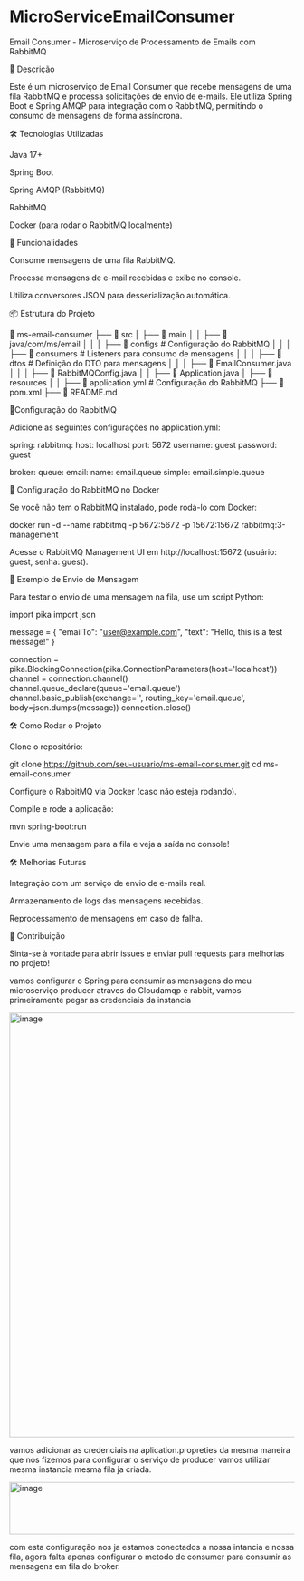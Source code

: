# MicroServiceEmailConsumer

Email Consumer - Microserviço de Processamento de Emails com RabbitMQ

📌 Descrição

Este é um microserviço de Email Consumer que recebe mensagens de uma fila RabbitMQ e processa solicitações de envio de e-mails. Ele utiliza Spring Boot e Spring AMQP para integração com o RabbitMQ, permitindo o consumo de mensagens de forma assíncrona.

🛠 Tecnologias Utilizadas

Java 17+

Spring Boot

Spring AMQP (RabbitMQ)

RabbitMQ

Docker (para rodar o RabbitMQ localmente)

🚀 Funcionalidades

Consome mensagens de uma fila RabbitMQ.

Processa mensagens de e-mail recebidas e exibe no console.

Utiliza conversores JSON para desserialização automática.

📦 Estrutura do Projeto

📂 ms-email-consumer
├── 📂 src
│   ├── 📂 main
│   │   ├── 📂 java/com/ms/email
│   │   │   ├── 📂 configs      # Configuração do RabbitMQ
│   │   │   ├── 📂 consumers    # Listeners para consumo de mensagens
│   │   │   ├── 📂 dtos         # Definição do DTO para mensagens
│   │   │   ├── 📜 EmailConsumer.java
│   │   │   ├── 📜 RabbitMQConfig.java
│   │   ├── 📜 Application.java
│   ├── 📂 resources
│   │   ├── 📜 application.yml  # Configuração do RabbitMQ
├── 📜 pom.xml
├── 📜 README.md

📜Configuração do RabbitMQ

Adicione as seguintes configurações no application.yml:

spring:
  rabbitmq:
    host: localhost
    port: 5672
    username: guest
    password: guest

broker:
  queue:
    email:
      name: email.queue
      simple: email.simple.queue

📝 Configuração do RabbitMQ no Docker

Se você não tem o RabbitMQ instalado, pode rodá-lo com Docker:

docker run -d --name rabbitmq -p 5672:5672 -p 15672:15672 rabbitmq:3-management

Acesse o RabbitMQ Management UI em http://localhost:15672 (usuário: guest, senha: guest).

📩 Exemplo de Envio de Mensagem

Para testar o envio de uma mensagem na fila, use um script Python:

import pika
import json

message = {
    "emailTo": "user@example.com",
    "text": "Hello, this is a test message!"
}

connection = pika.BlockingConnection(pika.ConnectionParameters(host='localhost'))
channel = connection.channel()
channel.queue_declare(queue='email.queue')
channel.basic_publish(exchange='', routing_key='email.queue', body=json.dumps(message))
connection.close()

🛠 Como Rodar o Projeto

Clone o repositório:

git clone https://github.com/seu-usuario/ms-email-consumer.git
cd ms-email-consumer

Configure o RabbitMQ via Docker (caso não esteja rodando).

Compile e rode a aplicação:

mvn spring-boot:run

Envie uma mensagem para a fila e veja a saída no console!

🛠 Melhorias Futuras

Integração com um serviço de envio de e-mails real.

Armazenamento de logs das mensagens recebidas.

Reprocessamento de mensagens em caso de falha.

📌 Contribuição

Sinta-se à vontade para abrir issues e enviar pull requests para melhorias no projeto!

vamos configurar o Spring para consumir as mensagens do meu microserviço producer atraves do Cloudamqp e rabbit, vamos primeiramente pegar as credenciais da instancia 

<img width="1358" height="749" alt="image" src="https://github.com/user-attachments/assets/af50252d-d258-4dbe-8f42-ac2fbc834059" />

vamos adicionar as credenciais na aplication.propreties da mesma maneira que nos fizemos para configurar o serviço de producer vamos utilizar mesma instancia mesma fila ja criada. 

<img width="933" height="92" alt="image" src="https://github.com/user-attachments/assets/4e9e88c3-138a-4747-bbd4-cf8b6e0cbf57" />

com esta configuração nos ja estamos conectados a nossa intancia e nossa fila, agora falta apenas configurar o metodo de consumer para consumir as mensagens em fila do broker. 
